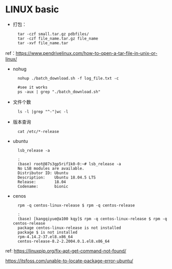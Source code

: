 # LINUX basic

* 打包：

        tar -czf small.tar.gz pdbfiles/
        tar -czf file_name.tar.gz file_name
        tar -xvf file_name.tar

ref：https://www.pendrivelinux.com/how-to-open-a-tar-file-in-unix-or-linux/

* nohug

        nohup ./batch_download.sh -f log_file.txt -c
        
        #see it works
        ps -aux | grep "./batch_download.sh"   

* 文件个数

        ls -l |grep "^-"|wc -l


* 版本查询

        cat /etc/*-release

* ubuntu

        lsb_release -a
        
        :
        (base) root@87s3gp5rif1k0-0:~# lsb_release -a
        No LSB modules are available.
        Distributor ID: Ubuntu
        Description:    Ubuntu 18.04.5 LTS
        Release:        18.04
        Codename:       bionic

* cenos

        rpm -q centos-linux-release $ rpm -q centos-release

        :
        (base) [kangqiyue@a100 kqy]$ rpm -q centos-linux-release $ rpm -q centos-release
        package centos-linux-release is not installed
        package $ is not installed
        rpm-4.14.2-37.el8.x86_64
        centos-release-8.2-2.2004.0.1.el8.x86_64
ref: https://linuxpip.org/fix-apt-get-command-not-found/

https://itsfoss.com/unable-to-locate-package-error-ubuntu/

